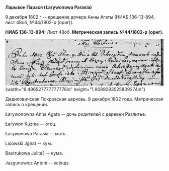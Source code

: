 **Ларывон Парася (Łarywonowa Parasia)**

9 декабря 1802 г -- крещение дочери Анны Агаты (НИАБ 136-13-894, лист
48об, №44/1802-р (ориг)).

**НИАБ 136-13-894:** Лист 48об. **Метрическая запись №44/1802-р
(ориг).**

![](./media/8bfbbce5f8d6f7a3222a2636e939e1b9f49aae72.png){width="6.496527777777778in"
height="1.9089293525809274in"}

Дедиловичская Покровская церковь. 9 декабря 1802 года. Метрическая
запись о крещении.

Łarywonowna Anna Agata -- дочь родителей с деревни Разлитье.

Łarywon Kuzma -- отец.

Łarywonowa Parasia -- мать.

Lisowski Jgnat -- кум.

Bautrukowa Julita? -- кума.

Jazgunowicz Antoni -- ксёндз.
